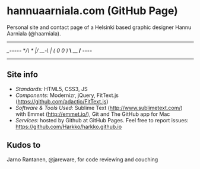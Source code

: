 # hannuaarniala.com (GitHub Page)
Personal site and contact page of a Helsinki based graphic designer Hannu Aarniala (@haarniala).

************
***_-----***
**/\     \**
*|/ \__-\ |*
*(  0  0  )*
**\  __  /**
****----****
************

## Site info
- *Standards:* HTML5, CSS3, JS
- *Components:* Modernizr, jQuery, FitText.js (https://github.com/adactio/FitText.js)
- *Software & Tools Used:* Sublime Text (http://www.sublimetext.com/) with Emmet (http://emmet.io/), Git and The GitHub app for Mac
- *Services:* hosted by Github at GitHub Pages. Feel free to report issues: https://github.com/Harkko/harkko.github.io

## Kudos to
Jarno Rantanen, @jareware, for code reviewing and couching